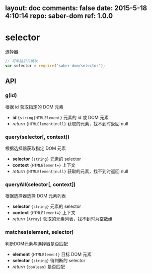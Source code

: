 layout: doc
comments: false
date: 2015-5-18 4:10:14
repo: saber-dom
ref: 1.0.0
---

# selector

选择器

```js
// 可单独引入模块
var selector = require('saber-dom/selector');
```

## API

### g(id)

根据 id 获取指定的 DOM 元素

* **id** `{string|HTMLElement}` 元素的 id 或 DOM 元素
* _return_ `{HTMLElement|null}` 获取的元素，找不到时返回 null

### query(selector[, context])

根据选择器获取指定 DOM 元素

* **selector** `{string}` 元素的 selector
* **context** `{HTMLElement=}` 上下文
* _return_ `{HTMLElement|null}` 获取的元素，找不到时返回 null

### queryAll(selector[, context])

根据选择器选择 DOM 元素列表

* **selector** `{string}` 元素的 selector
* **context** `{HTMLElement=}` 上下文
* _return_ `{Array}` 获取的元素列表，找不到时为空数组

### matches(element, selector)

判断DOM元素与选择器是否匹配

* **element** `{HTMLElement}` 目标 DOM 元素
* **selector** `{string}` 待判断的 selector
* _return_ `{boolean}` 是否匹配

